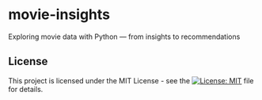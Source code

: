 # movie-insights
Exploring movie data with Python — from insights to recommendations



## License
This project is licensed under the MIT License - see the [![License: MIT](https://img.shields.io/badge/License-MIT-yellow.svg)](https://github.com/leopengningchuan/movie-insights?tab=MIT-1-ov-file) file for details.
